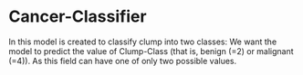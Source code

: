 # Cancer-Classifier
In this model is created to classify clump into two classes:
We want the model to predict the value of Clump-Class (that is, benign (=2) or malignant (=4)). As this field can have one of only two possible values.

